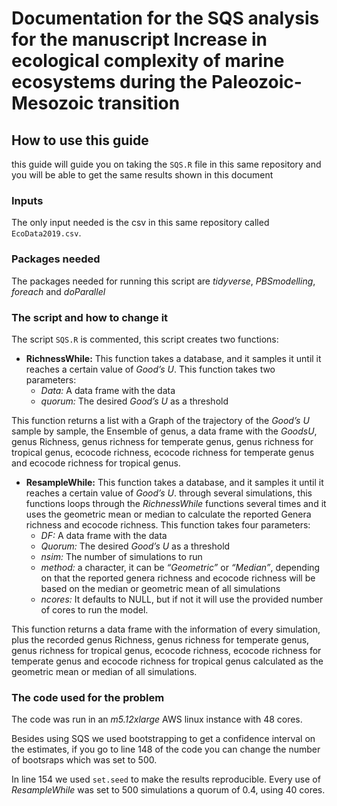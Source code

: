 Documentation for the SQS analysis for the manuscript Increase in
ecological complexity of marine ecosystems during the Paleozoic-Mesozoic
transition
================

## How to use this guide

this guide will guide you on taking the `SQS.R` file in this same
repository and you will be able to get the same results shown in this
document

### Inputs

The only input needed is the csv in this same repository called
`EcoData2019.csv`.

### Packages needed

The packages needed for running this script are *tidyverse*,
*PBSmodelling*, *foreach* and *doParallel*

### The script and how to change it

The script `SQS.R` is commented, this script creates two functions:

  - **RichnessWhile:** This function takes a database, and it samples it
    until it reaches a certain value of *Good’s U*. This function takes
    two parameters:
      - *Data:* A data frame with the data
      - *quorum:* The desired *Good’s U* as a threshold

This function returns a list with a Graph of the trajectory of the
*Good’s U* sample by sample, the Ensemble of genus, a data frame with
the *GoodsU*, genus Richness, genus richness for temperate genus, genus
richness for tropical genus, ecocode richness, ecocode richness for
temperate genus and ecocode richness for tropical genus.

  - **ResampleWhile:** This function takes a database, and it samples it
    until it reaches a certain value of *Good’s U*. through several
    simulations, this functions loops through the *RichnessWhile*
    functions several times and it uses the geometric mean or median to
    calculate the reported Genera richness and ecocode richness. This
    function takes four parameters:
      - *DF:* A data frame with the data
      - *Quorum:* The desired *Good’s U* as a threshold
      - *nsim:* The number of simulations to run
      - *method:* a character, it can be *“Geometric”* or *“Median”*,
        depending on that the reported genera richness and ecocode
        richness will be based on the median or geometric mean of all
        simulations
      - *ncores:* It defaults to NULL, but if not it will use the
        provided number of cores to run the model.

This function returns a data frame with the information of every
simulation, plus the recorded genus Richness, genus richness for
temperate genus, genus richness for tropical genus, ecocode richness,
ecocode richness for temperate genus and ecocode richness for tropical
genus calculated as the geometric mean or median of all simulations.

### The code used for the problem

The code was run in an *m5.12xlarge* AWS linux instance with 48 cores.

Besides using SQS we used bootstrapping to get a confidence interval on
the estimates, if you go to line 148 of the code you can change the
number of bootsraps which was set to 500.

In line 154 we used `set.seed` to make the results reproducible. Every
use of *ResampleWhile* was set to 500 simulations a quorum of 0.4, using
40 cores.
